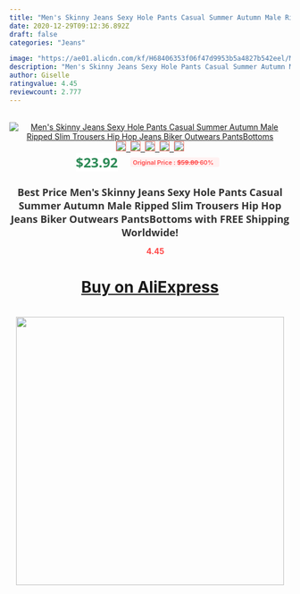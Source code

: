 ```yaml
---
title: "Men's Skinny Jeans Sexy Hole Pants Casual Summer Autumn Male Ripped Slim Trousers Hip Hop Jeans Biker Outwears PantsBottoms"
date: 2020-12-29T09:12:36.892Z
draft: false
categories: "Jeans"

image: "https://ae01.alicdn.com/kf/H68406353f06f47d9953b5a4827b542eel/Men-s-Skinny-Jeans-Sexy-Hole-Pants-Casual-Summer-Autumn-Male-Ripped-Slim-Trousers-Hip-Hop.jpg"
description: "Men's Skinny Jeans Sexy Hole Pants Casual Summer Autumn Male Ripped Slim Trousers Hip Hop Jeans Biker Outwears PantsBottoms"
author: Giselle
ratingvalue: 4.45
reviewcount: 2.777
---
```

<br>
<div style="text-align: center;">
<a href="https://s.click.aliexpress.com/e/_AOkdAN" target="_blank" rel="nofollow noopener noreferrer"><img alt="Men's Skinny Jeans Sexy Hole Pants Casual Summer Autumn Male Ripped Slim Trousers Hip Hop Jeans Biker Outwears PantsBottoms" class="magnifier-image" src="https://ae01.alicdn.com/kf/H68406353f06f47d9953b5a4827b542eel/Men-s-Skinny-Jeans-Sexy-Hole-Pants-Casual-Summer-Autumn-Male-Ripped-Slim-Trousers-Hip-Hop.jpg_640x640.jpg">
<br>
<img style="border:1px solid salmon" src="https://ae01.alicdn.com/kf/H68406353f06f47d9953b5a4827b542eel/Men-s-Skinny-Jeans-Sexy-Hole-Pants-Casual-Summer-Autumn-Male-Ripped-Slim-Trousers-Hip-Hop.jpg_120x120.jpg">&nbsp;&nbsp;<img style="border:1px solid salmon" src="https://ae01.alicdn.com/kf/Haff8186797ff425c8f4a51bb832ce0619/Men-s-Skinny-Jeans-Sexy-Hole-Pants-Casual-Summer-Autumn-Male-Ripped-Slim-Trousers-Hip-Hop.jpg_120x120.jpg">&nbsp;&nbsp;<img style="border:1px solid salmon" src="https://ae01.alicdn.com/kf/Hc289512710fa465b8c00b367e68f5e81Q/Men-s-Skinny-Jeans-Sexy-Hole-Pants-Casual-Summer-Autumn-Male-Ripped-Slim-Trousers-Hip-Hop.jpg_120x120.jpg">&nbsp;&nbsp;<img style="border:1px solid salmon" src="https://ae01.alicdn.com/kf/H95c1e65e5385478a924935a8027185d1Z/Men-s-Skinny-Jeans-Sexy-Hole-Pants-Casual-Summer-Autumn-Male-Ripped-Slim-Trousers-Hip-Hop.jpg_120x120.jpg">&nbsp;&nbsp;<img style="border:1px solid salmon" src="https://ae01.alicdn.com/kf/Hb9dc5cef5d6e4a859c7a82713cb6af2ex/Men-s-Skinny-Jeans-Sexy-Hole-Pants-Casual-Summer-Autumn-Male-Ripped-Slim-Trousers-Hip-Hop.jpg_120x120.jpg"></a></div><br0>
<div style="text-align: center;"><span style="background-color: white; border: 0px; box-sizing: border-box; color: seagreen; display: inline-block; font-family: &quot;open sans&quot; , &quot;arial&quot; , &quot;helvetica&quot; , sans-serif , &quot;heiti&quot;; font-size: 24px; font-stretch: inherit; font-weight: 700; line-height: inherit; margin: 0px 10px 0px 0px; padding: 0px; vertical-align: middle;">$23.92 </span>
<span style="background: rgb(255 , 241 , 241); border-radius: 3px; border: 0px; box-sizing: border-box; color: #ff4747; display: inline-block; font-family: inherit; font-size: 12px; font-stretch: inherit; font-style: inherit; font-variant: inherit; font-weight: 600; line-height: inherit; margin: 0px; padding: 2px 5px; transform: scale(0.9); vertical-align: middle;">Original Price : <b style="text-decoration: line-through;">$59.80 </b> 60%&nbsp;&nbsp;</span></div>
<h1 style="color: #333333; display: inline-block; font-family: &quot;open sans&quot; , &quot;arial&quot; , &quot;helvetica&quot; , sans-serif , &quot;heiti&quot;; font-size: 18px; font-stretch: inherit; font-weight: 700; text-align: center;">Best Price Men's Skinny Jeans Sexy Hole Pants Casual Summer Autumn Male Ripped Slim Trousers Hip Hop Jeans Biker Outwears PantsBottoms with FREE Shipping Worldwide!</h1>
<div style="color: #ff4747; text-align: center;">
<img src="https://4.bp.blogspot.com/-M0ZcTcb-5uY/XleCXlxnR4I/AAAAAAAAAEc/OrjgMkXV1oMQFaCRZj5HQwOCBcu3w1FegCPcBGAYYCw/s1600/star.png" style="height: 15px;">&nbsp;<b>4.45</b></div>
<div class="button_cont" align="center"><a class="buynow_a" href="https://s.click.aliexpress.com/e/_AOkdAN" target="_blank" rel="nofollow noopener noreferrer"><H1>Buy on AliExpress</H1></a></div><br>
<div class="separator" style="clear: both; text-align: center;">
<img src="https://lh3.googleusercontent.com/-pTy5HemUv9M/XlePHvY0dAI/AAAAAAAAAE4/0nX5iRUoIWY8eMW9Dpxeirr157OZliDIgCLcBGAsYHQ/s1600/badge.gif" width="480">
</div>
